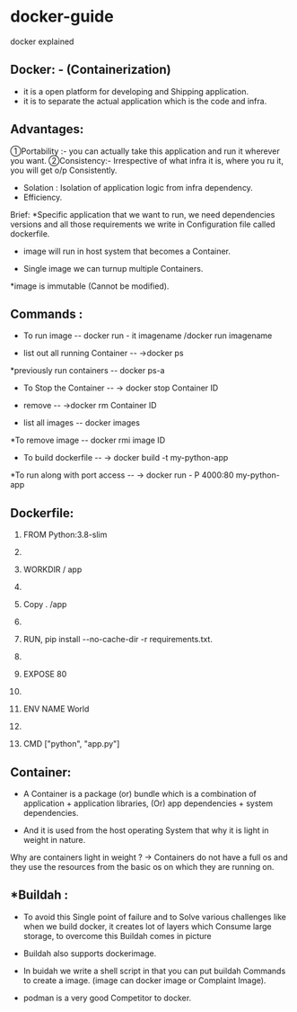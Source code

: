 # docker-guide
docker explained

Docker: - (Containerization)
------------------------------------------------------------------
* it is a open platform for developing and Shipping application.
 * it is to separate the actual application which is the code  and infra.

Advantages:
--------------------------------------------------------------------
①Portability :-
you can actually take this application and run it wherever you want.
②Consistency:-
Irrespective of what infra it is, where you ru  it, you will get o/p Consistently.

* Solation :
Isolation of application logic from infra dependency.
* Efficiency.

Brief:
*Specific application that we want to run,  we need dependencies versions and all those requirements we write in Configuration file called dockerfile.

* image will run in host system that becomes a Container.

* Single image we can turnup multiple Containers.

*image is immutable (Cannot be modified).

Commands :
-------------------------------------------------------------------
* To run image --
docker run - it imagename /docker run imagename

* list out all running Container --
→docker ps

*previously run containers --
docker ps-a

* To Stop the Container --
→ docker stop Container ID

* remove --
→docker rm Container ID
* list all images --
docker images

*To remove image --
docker rmi image ID

* To build dockerfile --
→ docker build -t my-python-app

*To run along with port access --
→ docker run - P 4000:80 my-python-app

Dockerfile:
----------------------------------------------------------------------
1. FROM Python:3.8-slim

2.

3. WORKDIR / app

4.

5. Copy . /app

6.

7. RUN, pip install --no-cache-dir -r requirements.txt.

8.

9. EXPOSE 80

10.

11. ENV NAME  World

12.

13. CMD ["python", "app.py"]

Container:
---------------------------------------------------------------------------
* A Container is a package (or) bundle which is a combination of application + application libraries,
(Or) app dependencies + system dependencies.

* And it is used from the host operating System that why it is light in weight in nature.

Why are containers light in weight ?
→ Containers do not have a full os and they use the resources from the basic os on which they are running on.

*Buildah :
----------------------------------------------------------------
* To avoid this Single point of failure and to Solve various challenges like when we build docker, it creates lot of layers which Consume large storage, to overcome this Buildah comes in picture

* Buildah also supports dockerimage.

* In buidah we write a shell script in that you can put buildah Commands to create a image. (image can docker image or Complaint Image).
* podman is a very good Competitor to docker.